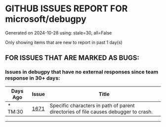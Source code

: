 
# GITHUB ISSUES REPORT FOR microsoft/debugpy


Generated on 2024-10-28 using: stale=30, all=False


Only showing items that are new to report in past 1 day(s)


## FOR ISSUES THAT ARE MARKED AS BUGS:


### Issues in debugpy that have no external responses since team response in 30+ days:

| Days Ago | Issue | Title |
| --- | --- | --- |
 | \* TM:30  |[1671](https://github.com/microsoft/debugpy/issues/1671 "Specific characters in path of parent directories of file causes debugger to crash.")  |Specific characters in path of parent directories of file causes debugger to crash. |

---




















